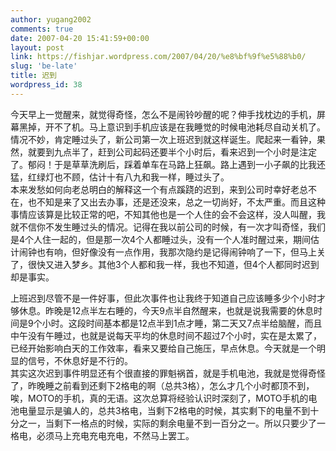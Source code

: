 ```yaml
---
author: yugang2002
comments: true
date: 2007-04-20 15:41:59+00:00
layout: post
link: https://fishjar.wordpress.com/2007/04/20/%e8%bf%9f%e5%88%b0/
slug: 'be-late'
title: 迟到
wordpress_id: 38
---
```


今天早上一觉醒来，就觉得奇怪，怎么不是闹铃吵醒的呢？伸手找枕边的手机，屏幕黑掉，开不了机。马上意识到手机应该是在我睡觉的时候电池耗尽自动关机了。情况不妙，肯定睡过头了，新公司第一次上班迟到就这样诞生。爬起来一看钟，果然，就要到九点半了，赶到公司起码还要半个小时后，看来迟到一个小时是注定了。郁闷！于是草草洗刷后，踩着单车在马路上狂飙。路上遇到一小子飙的比我还猛，红绿灯也不顾，估计十有八九和我一样，睡过头了。  
本来发愁如何向老总明白的解释这一个有点蹊跷的迟到，来到公司时幸好老总不在，也不知是来了又出去办事，还是还没来，总之一切尚好，不太严重。而且这种事情应该算是比较正常的吧，不知其他也是一个人住的会不会这样，没人叫醒，我就不信你不发生睡过头的情况。记得在我以前公司的时候，有一次才叫奇怪，我们是4个人住一起的，但是那一次4个人都睡过头，没有一个人准时醒过来，期间估计闹钟也有响，但好像没有一点作用，我那次隐约是记得闹钟响了一下，但马上关了，很快又进入梦乡。其他3个人都和我一样，我也不知道，但4个人都同时迟到却是事实。
  
  
上班迟到尽管不是一件好事，但此次事件也让我终于知道自己应该睡多少个小时才够休息。昨晚是12点半左右睡的，今天9点半自然醒来，也就是说我需要的休息时间是9个小时。这段时间基本都是12点半到1点才睡，第二天又7点半给脑醒，而且中午没有午睡过，也就是说每天平均的休息时间不超过7个小时，实在是太累了，已经开始影响白天的工作效率，看来又要给自己施压，早点休息。今天就是一个明显的信号，不休息好是不行的。  
其实这次迟到事件明显还有个很直接的罪魁祸首，就是手机电池，我就是觉得奇怪了，昨晚睡之前看到还剩下2格电的啊（总共3格），怎么才几个小时都顶不到，唉，MOTO的手机，真的无语。这次总算将经验认识时深刻了，MOTO手机的电池电量显示是骗人的，总共3格电，当剩下2格电的时候，其实剩下的电量不到十分之一，当剩下一格点的时候，实际的剩余电量不到一百分之一。所以只要少了一格电，必须马上充电充电充电，不然马上罢工。
  

